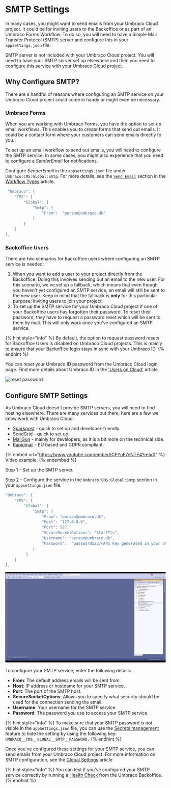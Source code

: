 # SMTP Settings

In many cases, you might want to send emails from your Umbraco Cloud project. It could be for inviting users to the Backoffice or as part of an Umbraco Forms Workflow. To do so, you will need to have a Simple Mail Transfer Protocol (SMTP) server and configure this in your `appsettings.json` file.

SMTP server is not included with your Umbraco Cloud project. You will need to have your SMTP server set up elsewhere and then you need to configure this service with your Umbraco Cloud project.

## Why Configure SMTP?

There are a handful of reasons where configuring an SMTP service on your Umbraco Cloud project could come in handy or might even be necessary.

### Umbraco Forms

When you are working with Umbraco Forms, you have the option to set up email workflows. This enables you to create forms that send out emails. It could be a contact form where your customers can send emails directly to you.

To set up an email workflow to send out emails, you will need to configure the SMTP service. In some cases, you might also experience that you need to configure a _SenderEmail_ for notifications.

Configure _SenderEmail_ in the `appsettings.json` file under `Umbraco:CMS:Global:Smtp`. For more details, see the [`Send Email`](../../umbraco-forms/editor/attaching-workflows/workflow-types.md#send-email) section in the [Workflow Types](../../umbraco-forms/editor/attaching-workflows/workflow-types.md) article.

```csharp
 "Umbraco": {
    "CMS": {
        "Global": {
            "Smtp": {
                "From":  "person@umbraco.dk"
            }
        }
    }
},
```

### Backoffice Users

There are two scenarios for Backoffice users where configuring an SMTP service is needed:

1. When you want to add a user to your project directly from the Backoffice. Doing this involves sending out an email to the new user. For this scenario, we've set up a fallback, which means that even though you haven't yet configured an SMTP service, an email will still be sent to the new user. Keep in mind that the fallback is **only** for this particular purpose; inviting users to join your project.
2. To set up the SMTP service for your Umbraco Cloud project if one of your Backoffice users has forgotten their password. To reset their password, they have to request a password reset which will be sent to them by mail. This will only work once you've configured an SMTP service.

{% hint style="info" %}
By default, the option to request password resets for Backoffice Users is disabled on Umbraco Cloud projects. This is mainly to ensure that your Backoffice login stays in sync with your Umbraco ID.
{% endhint %}

You can reset your Umbraco ID password from the Umbraco Cloud login page. Find more details about Umbraco ID in the ['Users on Cloud'](users-on-cloud.md) article.

![reset password](images/Reset\_password.png)

## Configure SMTP Settings

As Umbraco Cloud doesn't provide SMTP servers, you will need to find hosting elsewhere. There are many services out there, here are a few we know work with Umbraco Cloud:

* [Sparkpost](https://www.sparkpost.com/) - quick to set up and developer-friendly.
* [SendGrid](https://sendgrid.com/) - quick to set up.
* [MailGun](https://www.mailgun.com/) - mainly for developers, as it is a bit more on the technical side.
* [Rapidmail](https://www.rapidmail.com/) - EU based and GDPR compliant.

{% embed url="https://www.youtube.com/embed/CFYuF7eNTF4?rel=0" %}
Video example.
{% endembed %}

Step 1 - Set up the SMTP server.

Step 2 - Configure the service in the `Umbraco:CMS:Global:Smtp` section in your `appsettings.json` file.

```csharp
"Umbraco": {
    "CMS": {
        "Global": {
            "Smtp": {
                "From": "person@umbraco.dk",
                "Host": "127.0.0.0",
                "Port": 587,
                "SecureSocketOptions": "StartTls",
                "Username": "person@umbraco.dk",
                "Password":  "password123/<API Key generated in your SMTP server account>"      
            }
         }
    }
},
```

![Configure SMTP settings](images/configure-SMTP-settings.gif)

To configure your SMTP service, enter the following details:

* **From**: The default address emails will be sent from.
* **Host**: IP address or hostname for your SMTP service.
* **Port**: The port of the SMTP host.
* **SecureSocketOptions**: Allows you to specify what security should be used for the connection sending the email.
* **Username**: Your username for the SMTP service.
* **Password**: The password you use to access your SMTP service.

{% hint style="info" %}
To make sure that your SMTP password is not visible in the `appSettings.json` file, you can use the [Secrets management](project-settings/secrets-management.md) feature to hide the setting by using the following key: `UMBRACO__CMS__GLOBAL__SMTP__PASSWORD.`
{% endhint %}

Once you've configured these settings for your SMTP service, you can send emails from your Umbraco Cloud project. For more information on SMTP configuration, see the [Global Settings](../../umbraco-cms/reference/configuration/globalsettings.md) article

{% hint style="info" %}
You can test if you've configured your SMTP service correctly by running a [Health Check](../../umbraco-cms/extending/health-check/) from the Umbraco Backoffice.
{% endhint %}
